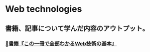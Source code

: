 # Web technologies

## 書籍、記事について学んだ内容のアウトプット。

### [📖書籍『この一冊で全部わかるWeb技術の基本』](https://github.com/YSWEngineer/web-technologies/blob/main/document/%E3%81%93%E3%81%AE%E4%B8%80%E5%86%8A%E3%81%A7%E5%85%A8%E9%83%A8%E3%82%8F%E3%81%8B%E3%82%8BWeb%E6%8A%80%E8%A1%93%E3%81%AE%E5%9F%BA%E6%9C%AC.md)
